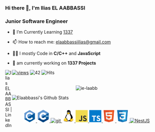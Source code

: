 ### Hi there 👋, I'm Ilias EL AABBASSI
### Junior Software Engineer

- 🌱 I’m Currently Learning <a href="https://1337.ma/en">1337</a>

- 📫 How to reach me: elaabbassiilias@gmail.com

- 👨‍💻 I mostly Code in **C/C++** and **JavaScript**

- 👾 am currently working on **1337 Projects**

[<img align="left" alt="Ilias EL AABBASSI | LinkedIn" width="22px" src="https://cdn.jsdelivr.net/npm/simple-icons@v3/icons/linkedin.svg" />][linkedin]
[![views](https://komarev.com/ghpvc/?username=ie-laabb&label=Profile%20views&color=fe75a9&style=flat)](https://github.com/elyass546/)
![42](https://badgen.net/badge/Born2Code/ie-laabb/green?cache=86400&icon=https://meta.intra.42.fr/assets/42_logo-7dfc9110a5319a308863b96bda33cea995046d1731cebb735e41b16255106c12.svg) ![Hits](https://hits.seeyoufarm.com/api/count/incr/badge.svg?url=https%3A%2F%2Fgithub.com%2Felyass546)
<br />
<br />
<p align="center"><img align="center" src="https://github-readme-stats.vercel.app/api/top-langs?username=elyass546&show_icons=true&locale=en&layout=compact" alt="ie-laabb" /></p>

<img align="left" alt="Elaabbassi's Github Stats" src="https://github-readme-stats.vercel.app/api?username=elyass546&show_icons=true&hide_border=true" />

[linkedin]: https://www.linkedin.com/in/ilias-el-aabbassi-ba58a6210/

<br />
<br />

<p align="center"> <a href="https://www.cprogramming.com/" target="_blank" rel="noreferrer"> <img src="https://raw.githubusercontent.com/devicons/devicon/master/icons/c/c-original.svg" alt="c" width="40" height="40"/> </a> <a href="https://www.w3schools.com/cpp/" target="_blank" rel="noreferrer"> <img src="https://raw.githubusercontent.com/devicons/devicon/master/icons/cplusplus/cplusplus-original.svg" alt="cplusplus" width="40" height="40"/> </a> <a href="https://git-scm.com/" target="_blank" rel="noreferrer"> <img src="https://www.vectorlogo.zone/logos/git-scm/git-scm-icon.svg" alt="git" width="40" height="40"/> </a> <a href="https://www.linux.org/" target="_blank" rel="noreferrer"> <img src="https://raw.githubusercontent.com/devicons/devicon/master/icons/linux/linux-original.svg" alt="linux" width="40" height="40"/> </a>  <a href="https://developer.mozilla.org/en-US/docs/Web/JavaScript" target="_blank" rel="noreferrer">  <img src="https://raw.githubusercontent.com/devicons/devicon/master/icons/javascript/javascript-original.svg" alt="JavaScript" width="40" height="40"/> </a> <a href="https://www.typescriptlang.org/" target="_blank" rel="noreferrer"> <img src="https://raw.githubusercontent.com/devicons/devicon/master/icons/typescript/typescript-original.svg" alt="TypeScript" width="40" height="40"/> </a>  <a href="https://developer.mozilla.org/en-US/docs/Web/HTML" target="_blank" rel="noreferrer"> <img src="https://raw.githubusercontent.com/devicons/devicon/master/icons/html5/html5-original.svg" alt="HTML" width="40" height="40"/> <a href="https://developer.mozilla.org/en-US/docs/Web/CSS" target="_blank" rel="noreferrer"> <img src="https://raw.githubusercontent.com/devicons/devicon/master/icons/css3/css3-original.svg" alt="CSS" width="40" height="40"/> </a> <a href="https://nestjs.com/" target="_blank" rel="noreferrer"> <img src="https://nestjs.com/img/logo_text.svg" alt="NestJS" width="40" height="40"/> </a> </p>
